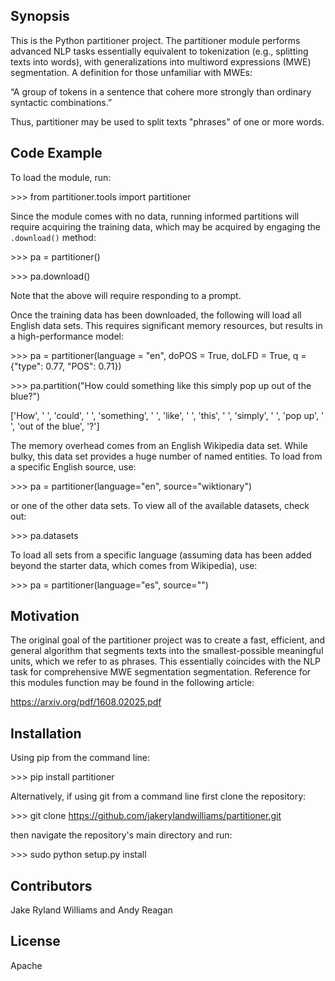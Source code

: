 ## Synopsis

This is the Python partitioner project. The partitioner module performs advanced NLP tasks essentially equivalent to tokenization (e.g., splitting texts into words), with generalizations into multiword expressions (MWE) segmentation. A definition for those unfamiliar with MWEs: 

“A group of tokens in a sentence that cohere more strongly than ordinary syntactic combinations.”

Thus, partitioner may be used to split texts "phrases" of one or more words.

## Code Example

To load the module, run:

\>\>\> from partitioner.tools import partitioner

Since the module comes with no data, running informed partitions will require acquiring the training data, which may be acquired by engaging the `.download()` method:

\>\>\> pa = partitioner()

\>\>\> pa.download()

Note that the above will require responding to a prompt.

Once the training data has been downloaded, the following will load all English data sets. This requires significant memory resources, but results in a high-performance model:

\>\>\> pa = partitioner(language = "en", doPOS = True, doLFD = True, q = {"type": 0.77, "POS": 0.71})

\>\>\> pa.partition("How could something like this simply pop up out of the blue?")

['How', ' ', 'could', ' ', 'something', ' ', 'like', ' ', 'this', ' ', 'simply', ' ', 'pop up', ' ', 'out of the blue', '?']

The memory overhead comes from an English Wikipedia data set. While bulky, this data set provides a huge number of named entities. To load from a specific English source, use:

\>\>\> pa = partitioner(language="en", source="wiktionary")

or one of the other data sets. To view all of the available datasets, check out:

\>\>\> pa.datasets

To load all sets from a specific language (assuming data has been added beyond the starter data, which comes from Wikipedia), use:

\>\>\> pa = partitioner(language="es", source="")

## Motivation

The original goal of the partitioner project was to create a fast, efficient, and general algorithm that segments texts into the smallest-possible meaningful units, which we refer to as phrases. This essentially coincides with the NLP task for comprehensive MWE segmentation segmentation. Reference for this modules function may be found in the following article:

https://arxiv.org/pdf/1608.02025.pdf

## Installation

Using pip from the command line:

\>\>\> pip install partitioner

Alternatively, if using git from a command line first clone the repository:

\>\>\> git clone https://github.com/jakerylandwilliams/partitioner.git

then navigate the repository's main directory and run:

\>\>\> sudo python setup.py install

## Contributors

Jake Ryland Williams and Andy Reagan

## License

Apache